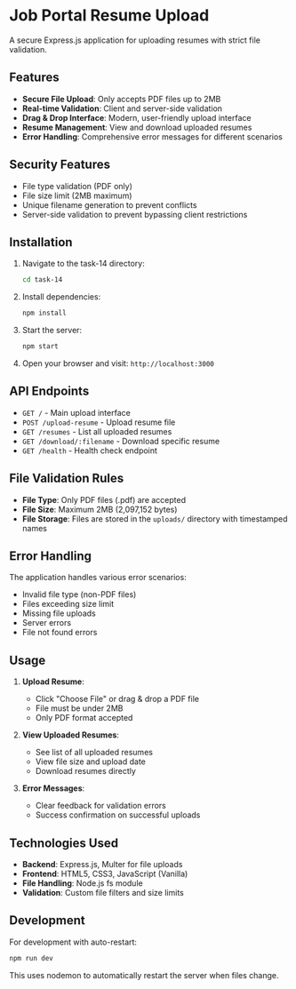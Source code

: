 # Job Portal Resume Upload

A secure Express.js application for uploading resumes with strict file validation.

## Features

- **Secure File Upload**: Only accepts PDF files up to 2MB
- **Real-time Validation**: Client and server-side validation
- **Drag & Drop Interface**: Modern, user-friendly upload interface
- **Resume Management**: View and download uploaded resumes
- **Error Handling**: Comprehensive error messages for different scenarios

## Security Features

- File type validation (PDF only)
- File size limit (2MB maximum)
- Unique filename generation to prevent conflicts
- Server-side validation to prevent bypassing client restrictions

## Installation

1. Navigate to the task-14 directory:
   ```bash
   cd task-14
   ```

2. Install dependencies:
   ```bash
   npm install
   ```

3. Start the server:
   ```bash
   npm start
   ```

4. Open your browser and visit: `http://localhost:3000`

## API Endpoints

- `GET /` - Main upload interface
- `POST /upload-resume` - Upload resume file
- `GET /resumes` - List all uploaded resumes
- `GET /download/:filename` - Download specific resume
- `GET /health` - Health check endpoint

## File Validation Rules

- **File Type**: Only PDF files (.pdf) are accepted
- **File Size**: Maximum 2MB (2,097,152 bytes)
- **File Storage**: Files are stored in the `uploads/` directory with timestamped names

## Error Handling

The application handles various error scenarios:

- Invalid file type (non-PDF files)
- Files exceeding size limit
- Missing file uploads
- Server errors
- File not found errors

## Usage

1. **Upload Resume**: 
   - Click "Choose File" or drag & drop a PDF file
   - File must be under 2MB
   - Only PDF format accepted

2. **View Uploaded Resumes**:
   - See list of all uploaded resumes
   - View file size and upload date
   - Download resumes directly

3. **Error Messages**:
   - Clear feedback for validation errors
   - Success confirmation on successful uploads

## Technologies Used

- **Backend**: Express.js, Multer for file uploads
- **Frontend**: HTML5, CSS3, JavaScript (Vanilla)
- **File Handling**: Node.js fs module
- **Validation**: Custom file filters and size limits

## Development

For development with auto-restart:
```bash
npm run dev
```

This uses nodemon to automatically restart the server when files change.